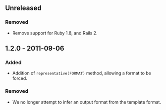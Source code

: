 ## Unreleased

### Removed
- Remove support for Ruby 1.8, and Rails 2.

## 1.2.0 - 2011-09-06

### Added
- Addition of `representative(FORMAT)` method, allowing a format to be forced.

### Removed

- We no longer attempt to infer an output format from the template format.
